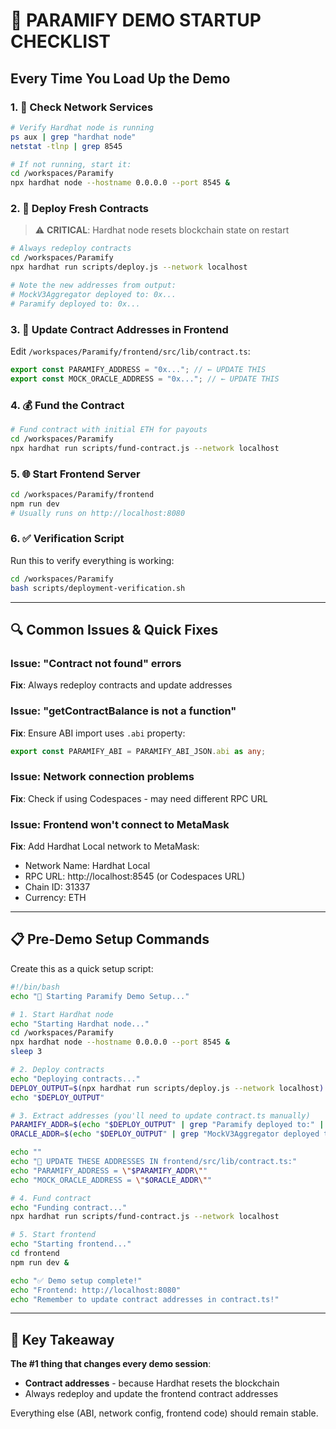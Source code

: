 # 🚀 PARAMIFY DEMO STARTUP CHECKLIST

## Every Time You Load Up the Demo

### 1. 🔗 **Check Network Services**
```bash
# Verify Hardhat node is running
ps aux | grep "hardhat node"
netstat -tlnp | grep 8545

# If not running, start it:
cd /workspaces/Paramify
npx hardhat node --hostname 0.0.0.0 --port 8545 &
```

### 2. 📝 **Deploy Fresh Contracts**
> ⚠️ **CRITICAL**: Hardhat node resets blockchain state on restart

```bash
# Always redeploy contracts
cd /workspaces/Paramify
npx hardhat run scripts/deploy.js --network localhost

# Note the new addresses from output:
# MockV3Aggregator deployed to: 0x... 
# Paramify deployed to: 0x...
```

### 3. 🎯 **Update Contract Addresses in Frontend**
Edit `/workspaces/Paramify/frontend/src/lib/contract.ts`:
```typescript
export const PARAMIFY_ADDRESS = "0x..."; // ← UPDATE THIS
export const MOCK_ORACLE_ADDRESS = "0x..."; // ← UPDATE THIS
```

### 4. 💰 **Fund the Contract**
```bash
# Fund contract with initial ETH for payouts
cd /workspaces/Paramify
npx hardhat run scripts/fund-contract.js --network localhost
```

### 5. 🌐 **Start Frontend Server**
```bash
cd /workspaces/Paramify/frontend
npm run dev
# Usually runs on http://localhost:8080
```

### 6. ✅ **Verification Script**
Run this to verify everything is working:
```bash
cd /workspaces/Paramify
bash scripts/deployment-verification.sh
```

---

## 🔍 **Common Issues & Quick Fixes**

### Issue: "Contract not found" errors
**Fix**: Always redeploy contracts and update addresses

### Issue: "getContractBalance is not a function"  
**Fix**: Ensure ABI import uses `.abi` property:
```typescript
export const PARAMIFY_ABI = PARAMIFY_ABI_JSON.abi as any;
```

### Issue: Network connection problems
**Fix**: Check if using Codespaces - may need different RPC URL

### Issue: Frontend won't connect to MetaMask
**Fix**: Add Hardhat Local network to MetaMask:
- Network Name: Hardhat Local
- RPC URL: http://localhost:8545 (or Codespaces URL)
- Chain ID: 31337
- Currency: ETH

---

## 📋 **Pre-Demo Setup Commands**

Create this as a quick setup script:

```bash
#!/bin/bash
echo "🚀 Starting Paramify Demo Setup..."

# 1. Start Hardhat node
echo "Starting Hardhat node..."
cd /workspaces/Paramify
npx hardhat node --hostname 0.0.0.0 --port 8545 &
sleep 3

# 2. Deploy contracts
echo "Deploying contracts..."
DEPLOY_OUTPUT=$(npx hardhat run scripts/deploy.js --network localhost)
echo "$DEPLOY_OUTPUT"

# 3. Extract addresses (you'll need to update contract.ts manually)
PARAMIFY_ADDR=$(echo "$DEPLOY_OUTPUT" | grep "Paramify deployed to:" | cut -d' ' -f4)
ORACLE_ADDR=$(echo "$DEPLOY_OUTPUT" | grep "MockV3Aggregator deployed to:" | cut -d' ' -f4)

echo ""
echo "📝 UPDATE THESE ADDRESSES IN frontend/src/lib/contract.ts:"
echo "PARAMIFY_ADDRESS = \"$PARAMIFY_ADDR\""
echo "MOCK_ORACLE_ADDRESS = \"$ORACLE_ADDR\""

# 4. Fund contract
echo "Funding contract..."
npx hardhat run scripts/fund-contract.js --network localhost

# 5. Start frontend
echo "Starting frontend..."
cd frontend
npm run dev &

echo "✅ Demo setup complete!"
echo "Frontend: http://localhost:8080"
echo "Remember to update contract addresses in contract.ts!"
```

---

## 🎯 **Key Takeaway**

**The #1 thing that changes every demo session**: 
- **Contract addresses** - because Hardhat resets the blockchain
- Always redeploy and update the frontend contract addresses

Everything else (ABI, network config, frontend code) should remain stable.
